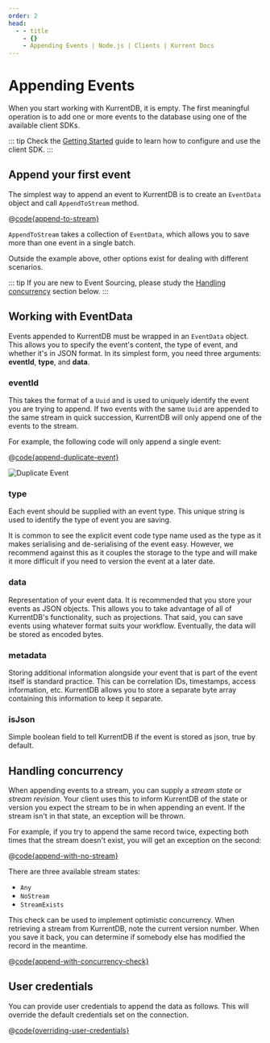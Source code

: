```yaml
---
order: 2
head:
  - - title
    - {}
    - Appending Events | Node.js | Clients | Kurrent Docs
---
```


# Appending Events

When you start working with KurrentDB, it is empty. The first meaningful operation is to add one or more events to the database using one of the available client SDKs.

::: tip
Check the [Getting Started](getting-started.md) guide to learn how to configure and use the client SDK.
:::

## Append your first event

The simplest way to append an event to KurrentDB is to create an `EventData` object and call `AppendToStream` method.

@[code{append-to-stream}](@grpc:appending-events.js;appending-events.ts)

`AppendToStream` takes a collection of `EventData`, which allows you to save more than one event in a single batch.
 
Outside the example above, other options exist for dealing with different scenarios. 

::: tip
If you are new to Event Sourcing, please study the [Handling concurrency](#handling-concurrency) section below.
:::

## Working with EventData

Events appended to KurrentDB must be wrapped in an `EventData` object. This allows you to specify the event's content, the type of event, and whether it's in JSON format. In its simplest form, you need three arguments:  **eventId**, **type**, and **data**.

### eventId

This takes the format of a `Uuid` and is used to uniquely identify the event you are trying to append. If two events with the same `Uuid` are appended to the same stream in quick succession, KurrentDB will only append one of the events to the stream. 

For example, the following code will only append a single event:

@[code{append-duplicate-event}](@grpc:appending-events.js;appending-events.ts)

![Duplicate Event](../images/duplicate-event.png)

### type

Each event should be supplied with an event type. This unique string is used to identify the type of event you are saving. 

It is common to see the explicit event code type name used as the type as it makes serialising and de-serialising of the event easy. However, we recommend against this as it couples the storage to the type and will make it more difficult if you need to version the event at a later date.

### data

Representation of your event data. It is recommended that you store your events as JSON objects.  This allows you to take advantage of all of KurrentDB's functionality, such as projections. That said, you can save events using whatever format suits your workflow. Eventually, the data will be stored as encoded bytes.

### metadata

Storing additional information alongside your event that is part of the event itself is standard practice. This can be correlation IDs, timestamps, access information, etc. KurrentDB allows you to store a separate byte array containing this information to keep it separate.

### isJson

Simple boolean field to tell KurrentDB if the event is stored as json, true by default.

## Handling concurrency

When appending events to a stream, you can supply a *stream state* or *stream revision*. Your client uses this to inform KurrentDB of the state or version you expect the stream to be in when appending an event. If the stream isn't in that state, an exception will be thrown. 

For example, if you try to append the same record twice, expecting both times that the stream doesn't exist, you will get an exception on the second:

@[code{append-with-no-stream}](@grpc:appending-events.js;appending-events.ts)

There are three available stream states: 
- `Any`
- `NoStream`
- `StreamExists`

This check can be used to implement optimistic concurrency. When retrieving a stream from KurrentDB, note the current version number. When you save it back, you can determine if somebody else has modified the record in the meantime.

@[code{append-with-concurrency-check}](@grpc:appending-events.js;appending-events.ts)

<!-- ## Options TODO -->

## User credentials

You can provide user credentials to append the data as follows. This will override the default credentials set on the connection.

@[code{overriding-user-credentials}](@grpc:appending-events.js;appending-events.ts)

